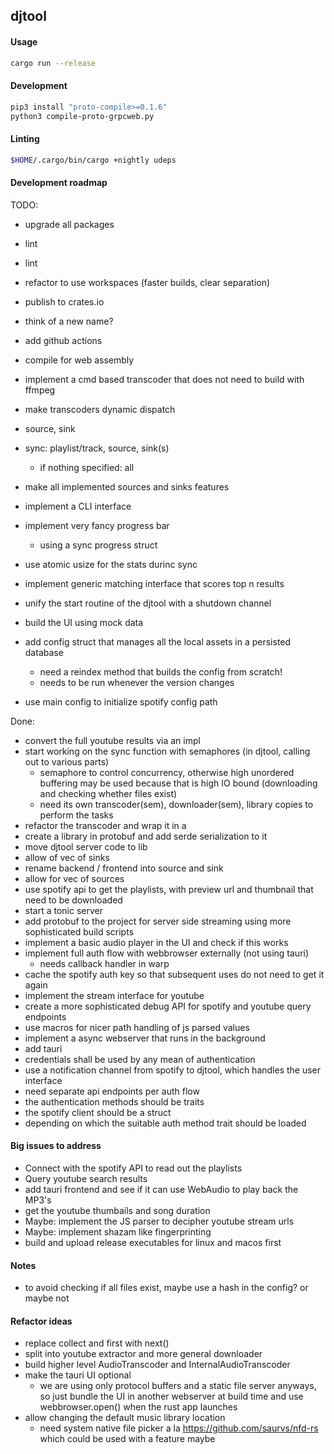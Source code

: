 ## djtool

#### Usage

```bash
cargo run --release
```

#### Development

```bash
pip3 install "proto-compile>=0.1.6"
python3 compile-proto-grpcweb.py
```

#### Linting
```bash
$HOME/.cargo/bin/cargo +nightly udeps
```

#### Development roadmap

TODO:
- upgrade all packages
- lint
- lint
- refactor to use workspaces (faster builds, clear separation)
- publish to crates.io
- think of a new name?
- add github actions

- compile for web assembly

- implement a cmd based transcoder that does not need to build with ffmpeg
- make transcoders dynamic dispatch
- source, sink
- sync: playlist/track, source, sink(s)
  - if nothing specified: all

- make all implemented sources and sinks features
- implement a CLI interface
- implement very fancy progress bar
  - using a sync progress struct
- use atomic usize for the stats durinc sync
- implement generic matching interface that scores top n results
- unify the start routine of the djtool with a shutdown channel
- build the UI using mock data

- add config struct that manages all the local assets in a persisted database
  - need a reindex method that builds the config from scratch!
  - needs to be run whenever the version changes
- use main config to initialize spotify config path

Done:

- convert the full youtube results via an impl
- start working on the sync function with semaphores (in djtool, calling out to various parts)
  - semaphore to control concurrency, otherwise high unordered buffering may be used because that is high IO bound (downloading and checking whether files exist)
  - need its own transcoder(sem), downloader(sem), library copies to perform the tasks
- refactor the transcoder and wrap it in a
- create a library in protobuf and add serde serialization to it
- move djtool server code to lib
- allow of vec of sinks
- rename backend / frontend into source and sink
- allow for vec of sources
- use spotify api to get the playlists, with preview url and thumbnail that need to be downloaded
- start a tonic server
- add protobuf to the project for server side streaming using more sophisticated build scripts
- implement a basic audio player in the UI and check if this works
- implement full auth flow with webbrowser externally (not using tauri)
  - needs callback handler in warp
- cache the spotify auth key so that subsequent uses do not need to get it again
- implement the stream interface for youtube
- create a more sophisticated debug API for spotify and youtube query endpoints
- use macros for nicer path handling of js parsed values
- implement a async webserver that runs in the background
- add tauri
- credentials shall be used by any mean of authentication
- use a notification channel from spotify to djtool, which handles the user interface
- need separate api endpoints per auth flow
- the authentication methods should be traits
- the spotify client should be a struct
- depending on which the suitable auth method trait should be loaded

#### Big issues to address

- Connect with the spotify API to read out the playlists
- Query youtube search results
- add tauri frontend and see if it can use WebAudio to play back the MP3's
- get the youtube thumbails and song duration
- Maybe: implement the JS parser to decipher youtube stream urls
- Maybe: implement shazam like fingerprinting
- build and upload release executables for linux and macos first

#### Notes

- to avoid checking if all files exist, maybe use a hash in the config? or maybe not

#### Refactor ideas

- replace collect and first with next()
- split into youtube extractor and more general downloader
- build higher level AudioTranscoder and InternalAudioTranscoder
- make the tauri UI optional
  - we are using only protocol buffers and a static file server anyways, so just bundle the UI in another webserver at build time and use webbrowser.open() when the rust app launches
- allow changing the default music library location
  - need system native file picker a la https://github.com/saurvs/nfd-rs which could be used with a feature maybe
